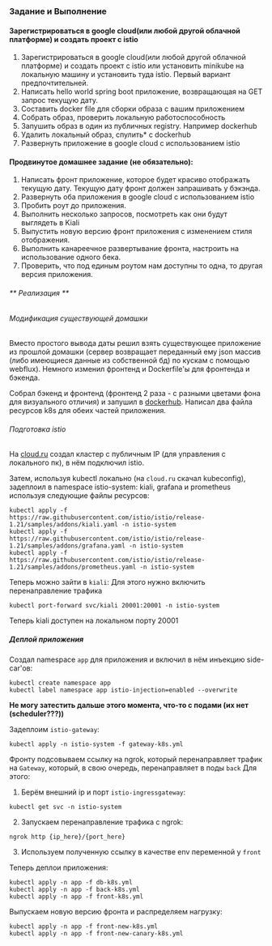### Задание и Выполнение

#### Зарегистрироваться в google cloud(или любой другой облачной платформе) и создать проект с istio
1. Зарегистрироваться в google cloud(или любой другой облачной платформе) и создать проект с istio или установить minikube на локальную машину и установить туда istio. Первый вариант предпочтительней. 
2. Написать hello world spring boot приложение, возвращающая на GET запрос текущую дату. 
3. Составить docker file для сборки образа c вашим приложением 
4. Собрать образ, проверить локальную работоспособность
5. Запушить образ в один из публичных registry. Например dockerhub 
6. Удалить локальный образ, спулить* с dockerhub 
7. Развернуть приложение в google cloud с использованием istio


#### Продвинутое домашнее задание (не обязательно): 
1. Написать фронт приложение, которое будет красиво отображать текущую дату. Текущую дату фронт должен запрашивать у бэкэнда.
2. Развернуть оба приложения в google cloud с использованием istio
3. Пробить роут до приложения.
4. Выполнить несколько запросов, посмотреть как они будут выглядеть в Kiali 
5. Выпустить новую версию фронт приложения с изменением стиля отображения. 
6. Выполнить канареечное развертывание фронта, настроить на использование одного бека.
7. Проверить, что под единым роутом нам доступны то одна, то другая версия приложения.

###### ** Реализация **

###### Модификация существующей домашки
Вместо простого вывода даты решил взять существующее приложение из прошлой домашки (сервер возвращает переданный ему json массив (либо имеющиеся данные из собственной бд) по кускам с помощью webflux).
Немного изменил фронтенд и Dockerfile'ы для фронтенда и бэкенда.

Собрал бэкенд и фронтенд (фронтенд 2 раза - с разными цветами фона для визуального отличия) и запушил в [dockerhub](https://hub.docker.com).
Написал два файла ресурсов k8s для обеих частей приложения.

###### Подготовка istio
На [cloud.ru](https://cloud.ru) создал кластер с публичным IP (для управления с локального пк), в нём подключил istio.

Затем, используя kubectl локально (на `cloud.ru` скачал kubeconfig), задеплоил в namespace istio-system: kiali, grafana и prometheus используя следующие файлы ресурсов:
```shell
kubectl apply -f https://raw.githubusercontent.com/istio/istio/release-1.21/samples/addons/kiali.yaml -n istio-system
kubectl apply -f https://raw.githubusercontent.com/istio/istio/release-1.21/samples/addons/grafana.yaml -n istio-system
kubectl apply -f https://raw.githubusercontent.com/istio/istio/release-1.21/samples/addons/prometheus.yaml -n istio-system
```

Теперь можно зайти в `kiali`:
Для этого нужно включить перенаправление трафика
```shell
kubectl port-forward svc/kiali 20001:20001 -n istio-system
```
Теперь kiali доступен на локальном порту 20001

##### Деплой приложения
Создал namespace `app` для приложения и включил в нём инъекцию side-car'ов:
```shell
kubectl create namespace app
kubectl label namespace app istio-injection=enabled --overwrite
```

**Не могу затестить дальше этого момента, что-то с подами (их нет (scheduler???))**

Задеплоим `istio-gateway`:
```shell
kubectl apply -n istio-system -f gateway-k8s.yml
```

Фронту подсовываем ссылку на ngrok, который перенаправляет трафик на `Gateway`,
который, в свою очередь, перенаправляет в поды `back`
Для этого:
1. Берём внешний ip и порт `istio-ingressgateway`:
```shell
kubectl get svc -n istio-system
```
2. Запускаем перенаправление трафика с ngrok:
```shell
ngrok http {ip_here}/{port_here}
```
3. Используем полученную ссылку в качестве env переменной у `front`

Теперь деплои приложения:
```shell
kubectl apply -n app -f db-k8s.yml
kubectl apply -n app -f back-k8s.yml
kubectl apply -n app -f front-k8s.yml
```

Выпускаем новую версию фронта и распределяем нагрузку:
```shell
kubectl apply -n app -f front-new-k8s.yml
kubectl apply -n app -f front-new-canary-k8s.yml
```